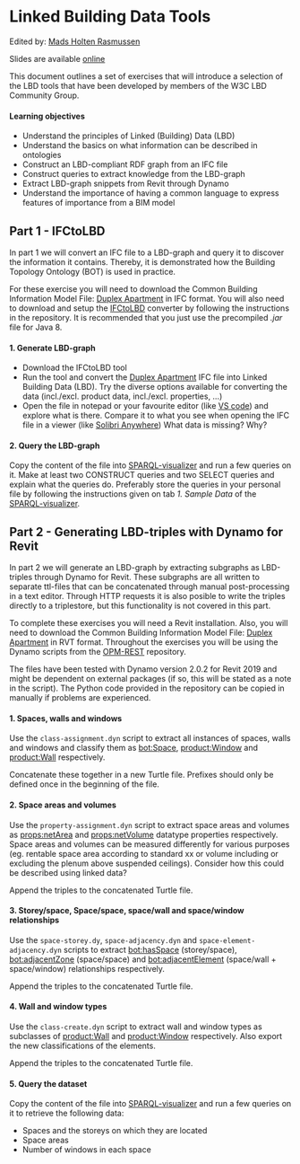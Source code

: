 # Linked Building Data Tools

Edited by: [Mads Holten Rasmussen](https://www.researchgate.net/profile/Mads_Holten_Rasmussen)

Slides are available [online](http://www.student.dtu.dk/~mhoras/presentations/ssoldac)

This document outlines a set of exercises that will introduce a selection of the LBD tools that have been developed by members of the W3C LBD Community Group.

#### Learning objectives
-	Understand the principles of Linked (Building) Data (LBD)
-	Understand the basics on what information can be described in ontologies
-	Construct an LBD-compliant RDF graph from an IFC file
-	Construct queries to extract knowledge from the LBD-graph
-	Extract LBD-graph snippets from Revit through Dynamo
- Understand the importance of having a common language to express features of importance from a BIM model

## Part 1 - IFCtoLBD

In part 1 we will convert an IFC file to a LBD-graph and query it to discover the information it contains. Thereby, it is demonstrated how the Building Topology Ontology (BOT) is used in practice.

For these exercise you will need to download the Common Building Information Model File: [Duplex Apartment](https://www.nibs.org/page/bsa_commonbimfiles#project1) in IFC format. You will also need to download and setup the [IFCtoLBD](https://github.com/jyrkioraskari/IFCtoLBD) converter by following the instructions in the repository. It is recommended that you just use the precompiled *.jar* file for Java 8.

#### 1. Generate LBD-graph
-	Download the IFCtoLBD tool
-	Run the tool and convert the [Duplex Apartment](https://www.nibs.org/page/bsa_commonbimfiles#project1) IFC file into Linked Building Data (LBD). Try the diverse options available for converting the data (incl./excl. product data, incl./excl. properties, …)
-	Open the file in notepad or your favourite editor (like [VS code](https://code.visualstudio.com/)) and explore what is there. Compare it to what you see when opening the IFC file in a viewer (like [Solibri Anywhere](https://www.solibri.com/download-solibri-anywhere)) What data is missing? Why?

#### 2. Query the LBD-graph
Copy the content of the file into [SPARQL-visualizer](https://madsholten.github.io/sparql-visualizer/) and run a few queries on it. Make at least two CONSTRUCT queries and two SELECT queries and explain what the queries do. Preferably store the queries in your personal file by following the instructions given on tab *1. Sample Data* of the [SPARQL-visualizer](https://madsholten.github.io/sparql-visualizer).


## Part 2 - Generating LBD-triples with Dynamo for Revit

In part 2 we will generate an LBD-graph by extracting subgraphs as LBD-triples through Dynamo for Revit. These subgraphs are all written to separate ttl-files that can be concatenated through manual post-processing in a text editor. Through HTTP requests it is also posible to write the triples directly to a triplestore, but this functionality is not covered in this part.

To complete these exercises you will need a Revit installation. Also, you will need to download the Common Building Information Model File: [Duplex Apartment](https://www.nibs.org/page/bsa_commonbimfiles#project1) in RVT format. Throughout the exercises you will be using the Dynamo scripts from the [OPM-REST](https://github.com/MadsHolten/OPM-REST/tree/master/tools/dynamo-scripts) repository.

The files have been tested with Dynamo version 2.0.2 for Revit 2019 and might be dependent on external packages (if so, this will be stated as a note in the script). The Python code provided in the repository can be copied in manually if problems are experienced.

#### 1. Spaces, walls and windows
Use the `class-assignment.dyn` script to extract all instances of spaces, walls and windows and classify them as [bot:Space](https://w3id.org/bot#Space), [product:Window](https://w3id.org/product/BuildingElements#Window) and [product:Wall](https://w3id.org/product/BuildingElements#Wall) respectively.

Concatenate these together in a new Turtle file. Prefixes should only be defined once in the beginning of the file.

#### 2. Space areas and volumes
Use the `property-assignment.dyn` script to extract space areas and volumes as [props:netArea](https://w3id.org/props#netArea) and [props:netVolume](https://w3id.org/props#netVolume) datatype properties respectively. Space areas and volumes can be measured differently for various purposes (eg. rentable space area according to standard xx or volume including or excluding the plenum above suspended ceilings). Consider how this could be described using linked data?

Append the triples to the concatenated Turtle file.

#### 3. Storey/space, Space/space, space/wall and space/window relationships
Use the `space-storey.dy`, `space-adjacency.dyn` and `space-element-adjacency.dyn` scripts to extract [bot:hasSpace](https://w3id.org/bot#hasSpace) (storey/space), [bot:adjacentZone](https://w3id.org/bot#adjacentZone) (space/space) and [bot:adjacentElement](https://w3id.org/bot#adjacentElement) (space/wall + space/window) relationships respectively.

Append the triples to the concatenated Turtle file.

#### 4. Wall and window types
Use the `class-create.dyn` script to extract wall and window types as subclasses of [product:Wall](https://w3id.org/product/BuildingElements#Wall) and [product:Window](https://w3id.org/product/BuildingElements#Window) respectively. Also export the new classifications of the elements.

Append the triples to the concatenated Turtle file.

#### 5. Query the dataset
Copy the content of the file into [SPARQL-visualizer](https://madsholten.github.io/sparql-visualizer/) and run a few queries on it to retrieve the following data:

- Spaces and the storeys on which they are located
- Space areas
- Number of windows in each space
